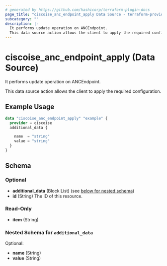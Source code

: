 ```yaml
---
# generated by https://github.com/hashicorp/terraform-plugin-docs
page_title: "ciscoise_anc_endpoint_apply Data Source - terraform-provider-ciscoise"
subcategory: ""
description: |-
  It performs update operation on ANCEndpoint.
  This data source action allows the client to apply the required configuration.
---
```


# ciscoise_anc_endpoint_apply (Data Source)

It performs update operation on ANCEndpoint.

This data source action allows the client to apply the required configuration.

## Example Usage

```terraform
data "ciscoise_anc_endpoint_apply" "example" {
  provider = ciscoise
  additional_data {

    name  = "string"
    value = "string"
  }
}
```

<!-- schema generated by tfplugindocs -->
## Schema

### Optional

- **additional_data** (Block List) (see [below for nested schema](#nestedblock--additional_data))
- **id** (String) The ID of this resource.

### Read-Only

- **item** (String)

<a id="nestedblock--additional_data"></a>
### Nested Schema for `additional_data`

Optional:

- **name** (String)
- **value** (String)


